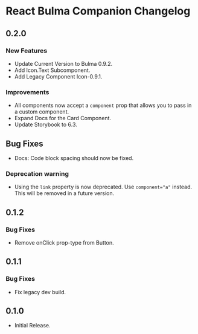 # React Bulma Companion Changelog

## 0.2.0

### New Features

- Update Current Version to Bulma 0.9.2.
- Add Icon.Text Subcomponent.
- Add Legacy Component Icon-0.9.1.

### Improvements

- All components now accept a `component` prop that allows you to pass in a custom component.
- Expand Docs for the Card Component.
- Update Storybook to 6.3.

## Bug Fixes

- Docs: Code block spacing should now be fixed.

### Deprecation warning

- Using the `link` property is now deprecated. Use `component="a"` instead. This will be removed in a future version.

## 0.1.2

### Bug Fixes

- Remove onClick prop-type from Button.

## 0.1.1

### Bug Fixes

- Fix legacy dev build.

## 0.1.0

- Initial Release.
